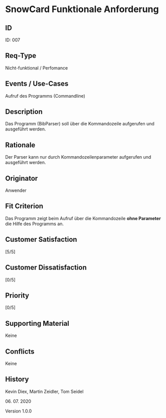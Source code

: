 # SnowCard Funktionale Anforderung

## ID

ID: 007

## Req-Type

Nicht-funktional / Perfomance

## Events / Use-Cases

Aufruf des Programms (Commandline)

## Description

Das Programm (BibParser) soll über die Kommandozeile aufgerufen und ausgeführt werden. 

## Rationale

Der Parser kann nur durch Kommandozeilenparameter aufgerufen und ausgeführt werden. 

## Originator

Anwender

## Fit Criterion

Das Programm zeigt beim Aufruf über die Kommandozeile **ohne Parameter** die Hilfe des Programms an. 

## Customer Satisfaction

[5/5]

## Customer Dissatisfaction

[0/5]

## Priority

[0/5]

## Supporting Material

Keine

## Conflicts

Keine

## History

Kevin Diex,
Martin Zeidler,
Tom Seidel

06\. 07\. 2020

Version 1.0.0
